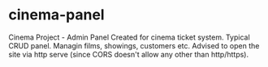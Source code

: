 # cinema-panel
Cinema Project - Admin Panel 
Created for cinema ticket system. Typical CRUD panel. Managin films, showings, customers etc.
Advised to open the site via http serve (since CORS doesn't allow any other than http/https).
